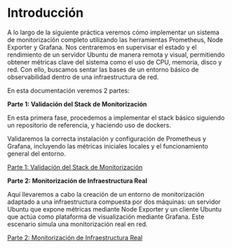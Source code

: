 # Introducción

A lo largo de la siguiente práctica veremos cómo implementar un sistema de monitorización completo utilizando las herramientas Prometheus, Node Exporter y Grafana. Nos centraremos en supervisar el estado y el rendimiento de un servidor Ubuntu de manera remota y visual, permitiendo obtener métricas clave del sistema como el uso de CPU, memoria, disco y red. Con ello, buscamos sentar las bases de un entorno básico de observabilidad dentro de una infraestructura de red.

En esta documentación veremos 2 partes:

**Parte 1: Validación del Stack de Monitorización**

En esta primera fase, procedemos a implementar el stack básico siguiendo un repositorio de referencia, y haciendo uso de dockers. 

Validaremos la correcta instalación y configuración de Prometheus y Grafana, incluyendo las métricas iniciales locales y el funcionamiento general del entorno.

[Parte 1: Validación del Stack de Monitorización](https://github.com/alvaromespen/pps-10003375/blob/main/template-main/RA5/RA5_3/RA5_3_1/)

**Parte 2: Monitorización de Infraestructura Real**

Aquí llevaremos a cabo la creación de un entorno de monitorización adaptado a una infraestructura compuesta por dos máquinas: un servidor Ubuntu que expone métricas mediante Node Exporter y un cliente Ubuntu que actúa como plataforma de visualización mediante Grafana. Este escenario simula una monitorización real en red.

[Parte 2: Monitorización de Infraestructura Real](https://github.com/alvaromespen/pps-10003375/blob/main/template-main/RA5/RA5_3/RA5_3_2/)

